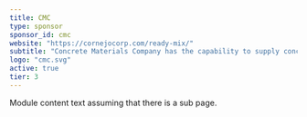 ```yaml
---
title: CMC
type: sponsor
sponsor_id: cmc
website: "https://cornejocorp.com/ready-mix/"
subtitle: "Concrete Materials Company has the capability to supply concrete for sizable projects such as highways, large-scale commercial projects and small to large windfarms, even in remote locations."
logo: "cmc.svg"
active: true
tier: 3
---
```

Module content text assuming that there is a sub page.